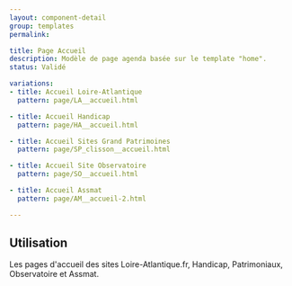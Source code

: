 ```yaml
---
layout: component-detail
group: templates
permalink:

title: Page Accueil
description: Modèle de page agenda basée sur le template "home".
status: Validé

variations:
- title: Accueil Loire-Atlantique
  pattern: page/LA__accueil.html

- title: Accueil Handicap
  pattern: page/HA__accueil.html

- title: Accueil Sites Grand Patrimoines
  pattern: page/SP_clisson__accueil.html

- title: Accueil Site Observatoire
  pattern: page/SO__accueil.html

- title: Accueil Assmat
  pattern: page/AM__accueil-2.html

---
```

## Utilisation

Les pages d'accueil des sites Loire-Atlantique.fr, Handicap, Patrimoniaux, Observatoire et Assmat.
